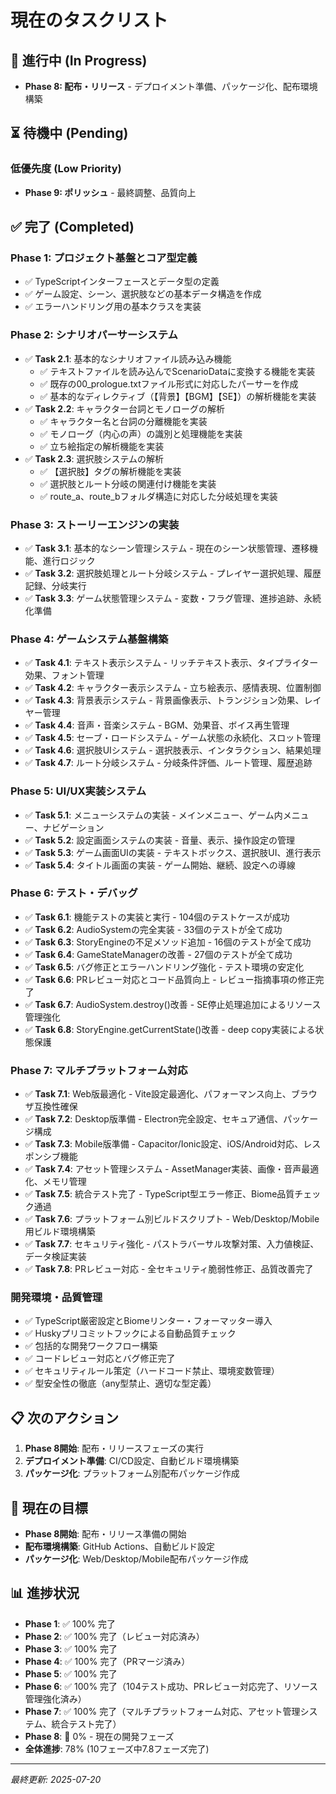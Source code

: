 # 現在のタスクリスト

## 🔄 進行中 (In Progress)  
- **Phase 8: 配布・リリース** - デプロイメント準備、パッケージ化、配布環境構築

## ⏳ 待機中 (Pending)

### 低優先度 (Low Priority)
- **Phase 9: ポリッシュ** - 最終調整、品質向上

## ✅ 完了 (Completed)
### Phase 1: プロジェクト基盤とコア型定義
- ✅ TypeScriptインターフェースとデータ型の定義
- ✅ ゲーム設定、シーン、選択肢などの基本データ構造を作成
- ✅ エラーハンドリング用の基本クラスを実装

### Phase 2: シナリオパーサーシステム
- ✅ **Task 2.1**: 基本的なシナリオファイル読み込み機能
  - ✅ テキストファイルを読み込んでScenarioDataに変換する機能を実装
  - ✅ 既存の00_prologue.txtファイル形式に対応したパーサーを作成
  - ✅ 基本的なディレクティブ（【背景】【BGM】【SE】）の解析機能を実装
- ✅ **Task 2.2**: キャラクター台詞とモノローグの解析
  - ✅ キャラクター名と台詞の分離機能を実装
  - ✅ モノローグ（内心の声）の識別と処理機能を実装
  - ✅ 立ち絵指定の解析機能を実装
- ✅ **Task 2.3**: 選択肢システムの解析
  - ✅ 【選択肢】タグの解析機能を実装
  - ✅ 選択肢とルート分岐の関連付け機能を実装
  - ✅ route_a、route_bフォルダ構造に対応した分岐処理を実装

### Phase 3: ストーリーエンジンの実装
- ✅ **Task 3.1**: 基本的なシーン管理システム - 現在のシーン状態管理、遷移機能、進行ロジック
- ✅ **Task 3.2**: 選択肢処理とルート分岐システム - プレイヤー選択処理、履歴記録、分岐実行
- ✅ **Task 3.3**: ゲーム状態管理システム - 変数・フラグ管理、進捗追跡、永続化準備

### Phase 4: ゲームシステム基盤構築
- ✅ **Task 4.1**: テキスト表示システム - リッチテキスト表示、タイプライター効果、フォント管理
- ✅ **Task 4.2**: キャラクター表示システム - 立ち絵表示、感情表現、位置制御
- ✅ **Task 4.3**: 背景表示システム - 背景画像表示、トランジション効果、レイヤー管理
- ✅ **Task 4.4**: 音声・音楽システム - BGM、効果音、ボイス再生管理
- ✅ **Task 4.5**: セーブ・ロードシステム - ゲーム状態の永続化、スロット管理
- ✅ **Task 4.6**: 選択肢UIシステム - 選択肢表示、インタラクション、結果処理
- ✅ **Task 4.7**: ルート分岐システム - 分岐条件評価、ルート管理、履歴追跡

### Phase 5: UI/UX実装システム
- ✅ **Task 5.1**: メニューシステムの実装 - メインメニュー、ゲーム内メニュー、ナビゲーション
- ✅ **Task 5.2**: 設定画面システムの実装 - 音量、表示、操作設定の管理
- ✅ **Task 5.3**: ゲーム画面UIの実装 - テキストボックス、選択肢UI、進行表示
- ✅ **Task 5.4**: タイトル画面の実装 - ゲーム開始、継続、設定への導線

### Phase 6: テスト・デバッグ
- ✅ **Task 6.1**: 機能テストの実装と実行 - 104個のテストケースが成功
- ✅ **Task 6.2**: AudioSystemの完全実装 - 33個のテストが全て成功
- ✅ **Task 6.3**: StoryEngineの不足メソッド追加 - 16個のテストが全て成功  
- ✅ **Task 6.4**: GameStateManagerの改善 - 27個のテストが全て成功
- ✅ **Task 6.5**: バグ修正とエラーハンドリング強化 - テスト環境の安定化
- ✅ **Task 6.6**: PRレビュー対応とコード品質向上 - レビュー指摘事項の修正完了
- ✅ **Task 6.7**: AudioSystem.destroy()改善 - SE停止処理追加によるリソース管理強化
- ✅ **Task 6.8**: StoryEngine.getCurrentState()改善 - deep copy実装による状態保護

### Phase 7: マルチプラットフォーム対応
- ✅ **Task 7.1**: Web版最適化 - Vite設定最適化、パフォーマンス向上、ブラウザ互換性確保
- ✅ **Task 7.2**: Desktop版準備 - Electron完全設定、セキュア通信、パッケージ構成
- ✅ **Task 7.3**: Mobile版準備 - Capacitor/Ionic設定、iOS/Android対応、レスポンシブ機能
- ✅ **Task 7.4**: アセット管理システム - AssetManager実装、画像・音声最適化、メモリ管理
- ✅ **Task 7.5**: 統合テスト完了 - TypeScript型エラー修正、Biome品質チェック通過
- ✅ **Task 7.6**: プラットフォーム別ビルドスクリプト - Web/Desktop/Mobile用ビルド環境構築
- ✅ **Task 7.7**: セキュリティ強化 - パストラバーサル攻撃対策、入力値検証、データ検証実装
- ✅ **Task 7.8**: PRレビュー対応 - 全セキュリティ脆弱性修正、品質改善完了

### 開発環境・品質管理
- ✅ TypeScript厳密設定とBiomeリンター・フォーマッター導入
- ✅ Huskyプリコミットフックによる自動品質チェック
- ✅ 包括的な開発ワークフロー構築
- ✅ コードレビュー対応とバグ修正完了
- ✅ セキュリティルール策定（ハードコード禁止、環境変数管理）
- ✅ 型安全性の徹底（any型禁止、適切な型定義）

## 📋 次のアクション
1. **Phase 8開始**: 配布・リリースフェーズの実行
2. **デプロイメント準備**: CI/CD設定、自動ビルド環境構築
3. **パッケージ化**: プラットフォーム別配布パッケージ作成

## 🎯 現在の目標
- **Phase 8開始**: 配布・リリース準備の開始
- **配布環境構築**: GitHub Actions、自動ビルド設定
- **パッケージ化**: Web/Desktop/Mobile配布パッケージ作成

## 📊 進捗状況
- **Phase 1**: ✅ 100% 完了
- **Phase 2**: ✅ 100% 完了（レビュー対応済み）
- **Phase 3**: ✅ 100% 完了
- **Phase 4**: ✅ 100% 完了（PRマージ済み）
- **Phase 5**: ✅ 100% 完了
- **Phase 6**: ✅ 100% 完了（104テスト成功、PRレビュー対応完了、リソース管理強化済み）
- **Phase 7**: ✅ 100% 完了（マルチプラットフォーム対応、アセット管理システム、統合テスト完了）
- **Phase 8**: 🔄 0% - 現在の開発フェーズ
- **全体進捗**: 78% (10フェーズ中7.8フェーズ完了)

---
*最終更新: 2025-07-20*